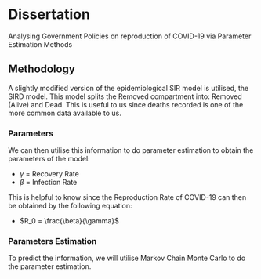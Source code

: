 # Dissertation
Analysing Government Policies on reproduction of COVID-19 via Parameter Estimation Methods

## Methodology
A slightly modified version of the epidemiological SIR model is utilised, the SIRD model. This model splits the Removed compartment into: Removed (Alive) and Dead. This is useful to us since deaths recorded is one of the more common data available to us. 

### Parameters
We can then utilise this information to do parameter estimation to obtain the parameters of the model:
- $\gamma$ = Recovery Rate
- $\beta$ = Infection Rate

This is helpful to know since the Reproduction Rate of COVID-19 can then be obtained by the following equation:
- $R_0 = \frac{\beta}{\gamma}$

### Parameters Estimation
To predict the information, we will utilise Markov Chain Monte Carlo to do the parameter estimation.

